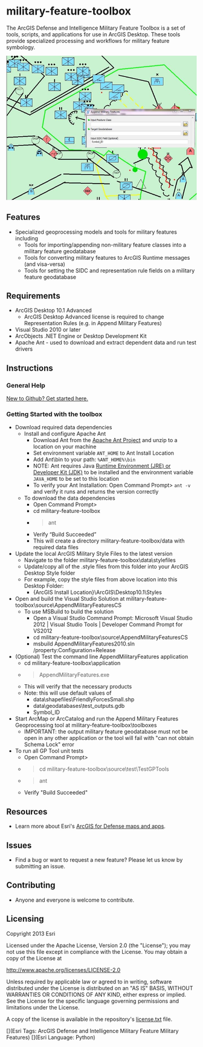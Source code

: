 # military-feature-toolbox

The ArcGIS Defense and Intelligence Military Feature Toolbox is a set of tools, scripts, and applications for use in ArcGIS Desktop. These tools provide specialized processing and workflows for military feature symbology.

![Image of Military Feature Toolbox]( ScreenShot.JPG "military-feature-toolbox" )

## Features

* Specialized geoprocessing models and tools for military features including
    * Tools for importing/appending non-military feature classes into a military feature geodatabase
    * Tools for converting military features to ArcGIS Runtime messages (and visa-versa)
	* Tools for setting the SIDC and representation rule fields on a military feature geodatabase

## Requirements

* ArcGIS Desktop 10.1 Advanced
    *  ArcGIS Desktop Advanced license is required to change Representation Rules (e.g. in Append Military Features)
* Visual Studio 2010 or later
* ArcObjects .NET Engine or Desktop Development Kit
* Apache Ant - used to download and extract dependent data and run test drivers

## Instructions

### General Help
[New to Github? Get started here.](http://htmlpreview.github.com/?https://github.com/Esri/esri.github.com/blob/master/help/esri-getting-to-know-github.html)

### Getting Started with the toolbox
* Download required data dependencies 
    * Install and configure Apache Ant
        * Download Ant from the [Apache Ant Project](http://ant.apache.org/bindownload.cgi) and unzip to a location on your machine
        * Set environment variable `ANT_HOME` to Ant Install Location
        * Add Ant\bin to your path: `%ANT_HOME%\bin`
        * NOTE: Ant requires Java [Runtime Environment (JRE) or Developer Kit (JDK)](http://www.oracle.com/technetwork/java/javase/downloads/index.html) to be installed and the environment variable `JAVA_HOME` to be set to this location
        * To verify your Ant Installation: Open Command Prompt> `ant -v` and verify it runs and returns the version correctly 
    * To download the data dependencies 
        * Open Command Prompt>
        * cd military-feature-toolbox
        * > ant
        * Verify “Build Succeeded”  
        * This will create a directory military-feature-toolbox/data with required data files
* Update the local ArcGIS Military Style Files to the latest version
    * Navigate to the folder military-feature-toolbox\data\stylefiles
    * Update/copy all of the .style files from this folder into your ArcGIS Desktop Style folder
    * For example, copy the style files from above location into this Desktop Folder:
    	* {ArcGIS Install Location}\ArcGIS\Desktop10.1\Styles
* Open and build the Visual Studio Solution at military-feature-toolbox\source\AppendMilitaryFeaturesCS
    * To use MSBuild to build the solution
        * Open a Visual Studio Command Prompt: Microsoft Visual Studio 2012 | Visual Studio Tools | Developer Command Prompt for VS2012
        * cd military-feature-toolbox\source\AppendMilitaryFeaturesCS
        * msbuild AppendMilitaryFeatures2010.sln /property:Configuration=Release
* (Optional) Test the command line AppendMilitaryFeatures application
    * cd military-feature-toolbox\application
    * > AppendMilitaryFeatures.exe 
    * This will verify that the necessary products 
    * Note: this will use default values of
        * data\shapefiles\FriendlyForcesSmall.shp 
        * data\geodatabases\test_outputs.gdb
        * Symbol_ID
* Start ArcMap or ArcCatalog and run the Append Military Features Geoprocessing tool at military-feature-toolbox\toolboxes
    *  IMPORTANT: the output military feature geodatabase must not be open in any other application or the tool will fail with "can not obtain Schema Lock" error
* To run all GP Tool unit tests
    * Open Command Prompt>
    * > cd military-feature-toolbox\source\test\TestGPTools
    * > ant
    * Verify "Build Succeeded"

## Resources

* Learn more about Esri's [ArcGIS for Defense maps and apps](http://resources.arcgis.com/en/communities/defense-and-intelligence/).

## Issues

* Find a bug or want to request a new feature?  Please let us know by submitting an issue.

## Contributing

* Anyone and everyone is welcome to contribute.

## Licensing

Copyright 2013 Esri

Licensed under the Apache License, Version 2.0 (the "License");
you may not use this file except in compliance with the License.
You may obtain a copy of the License at

   http://www.apache.org/licenses/LICENSE-2.0

Unless required by applicable law or agreed to in writing, software
distributed under the License is distributed on an "AS IS" BASIS,
WITHOUT WARRANTIES OR CONDITIONS OF ANY KIND, either express or implied.
See the License for the specific language governing permissions and
limitations under the License.

A copy of the license is available in the repository's
[license.txt](license.txt) file.

[](Esri Tags: ArcGIS Defense and Intelligence Military Feature Military Features)
[](Esri Language: Python)
